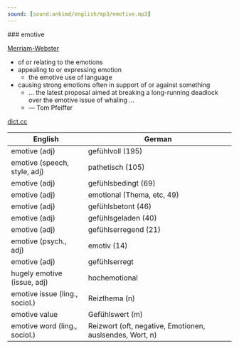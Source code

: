 ```yaml
---
sound: [sound:ankimd/english/mp3/emotive.mp3]
---
```


\### emotive

[Merriam-Webster](https://www.merriam-webster.com/dictionary/emotive)

- of or relating to the emotions
- appealing to or expressing emotion
    - the emotive use of language
- causing strong emotions often in support of or against something
    - … the latest proposal aimed at breaking a long-running deadlock over the emotive issue of whaling …
    - — Tom Pfeiffer

[dict.cc](https://www.dict.cc/emotive)

| English        | German       |
| -------------- | ------------ |
| emotive (adj) | gefühlvoll (195) |
| emotive (speech, style, adj) | pathetisch (105) |
| emotive (adj) | gefühlsbedingt (69) |
| emotive (adj) | emotional (Thema, etc, 49) |
| emotive (adj) | gefühlsbetont (46) |
| emotive (adj) | gefühlsgeladen (40) |
| emotive (adj) | gefühlserregend (21) |
| emotive (psych., adj) | emotiv (14) |
| emotive (adj) | gefühlserregt |
| hugely emotive (issue, adj) | hochemotional |
| emotive issue (ling., sociol.) | Reizthema (n) |
| emotive value | Gefühlswert (m) |
| emotive word (ling., sociol.) | Reizwort (oft, negative, Emotionen, auslsendes, Wort, n) |
